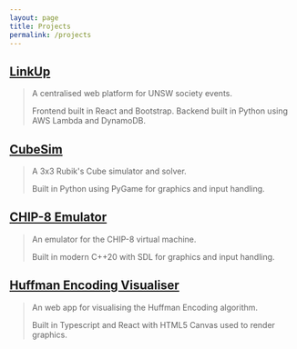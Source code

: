 ```yaml
---
layout: page
title: Projects
permalink: /projects
---
```


## [LinkUp](https://linkupevents.com.au)

> A centralised web platform for UNSW society events.
> 
> Frontend built in React and Bootstrap. Backend built in Python using AWS Lambda and DynamoDB.

## [CubeSim](https://github.com/V-Wong/CubeSim)
> A 3x3 Rubik's Cube simulator and solver.
>
> Built in Python using PyGame for graphics and input handling.

## [CHIP-8 Emulator](https://github.com/V-Wong/chip8)
> An emulator for the CHIP-8 virtual machine.
>
> Built in modern C++20 with SDL for graphics and input handling.

## [Huffman Encoding Visualiser](https://github.com/V-Wong/Huffman-Encoding)
> An web app for visualising the Huffman Encoding algorithm.
>
> Built in Typescript and React with HTML5 Canvas used to render graphics.